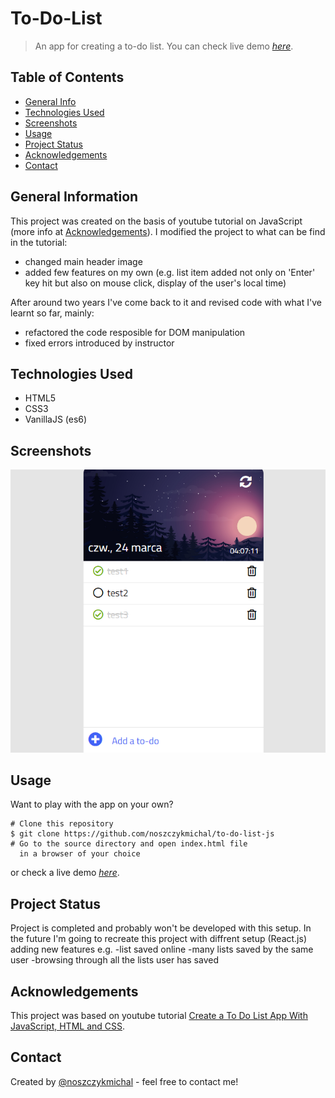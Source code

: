 # To-Do-List 
> An app for creating a to-do list.
> You can check live demo [_here_](https://noszczykmichal.github.io/to-do-list/index.html).

## Table of Contents
* [General Info](#general-information)
* [Technologies Used](#technologies-used)
* [Screenshots](#screenshots)
* [Usage](#usage)
* [Project Status](#project-status)
* [Acknowledgements](#acknowledgements)
* [Contact](#contact)


## General Information
  This project was created on the basis of youtube tutorial on JavaScript (more info at [Acknowledgements](#acknowledgements)). 
  I modified the project to what can be find in the tutorial:
  - changed main header image
  - added few features on my own (e.g. list item added not only on 'Enter' key hit but also on mouse click, display of the user's local time)  

  After around two years I've come back to it and revised code with what I've learnt so far, mainly:
  - refactored the code resposible for DOM manipulation
  - fixed errors introduced by instructor 


## Technologies Used
- HTML5
- CSS3
- VanillaJS (es6)


## Screenshots
![Example screenshot](./img/screenshot.png)


## Usage
Want to play with the app on your own?
```
# Clone this repository
$ git clone https://github.com/noszczykmichal/to-do-list-js
# Go to the source directory and open index.html file 
  in a browser of your choice
```
or check a live demo [_here_](https://noszczykmichal.github.io/to-do-list/index.html).

## Project Status
Project is completed and probably won't be developed with this setup. In the future I'm going to recreate this project with diffrent setup (React.js) adding new features e.g. 
-list saved online 
-many lists saved by the same user
-browsing through all the lists user has saved 


## Acknowledgements
This project was based on youtube tutorial [Create a To Do List App With JavaScript, HTML and CSS](https://www.youtube.com/watch?v=b8sUhU_eq3g).


## Contact
Created by [@noszczykmichal](https://noszczykmichal.github.io/portfolio/index.html#contact) - feel free to contact me!



